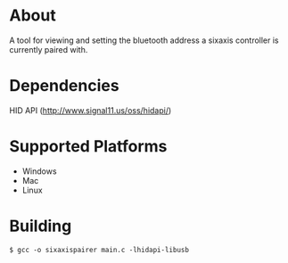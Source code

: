 # About

A tool for viewing and setting the bluetooth address
a sixaxis controller is currently paired with.


# Dependencies

HID API (http://www.signal11.us/oss/hidapi/)


# Supported Platforms

* Windows
* Mac
* Linux


# Building

    $ gcc -o sixaxispairer main.c -lhidapi-libusb

